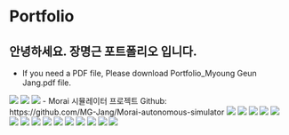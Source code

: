 # Portfolio
 
## 안녕하세요. 장명근 포트폴리오 입니다.
- If you need a PDF file, Please download Portfolio_Myoung Geun Jang.pdf file. 

<img src="./img/001.jpg">
<img src="./img/002.jpg">
<img src="./img/003.jpg">
- Morai 시뮬레이터 프로젝트 Github: <br>
https://github.com/MG-Jang/Morai-autonomous-simulator
<img src="./img/009.jpg">
<img src="./img/010.jpg">
<img src="./img/011.jpg">
<img src="./img/012.jpg">
<img src="./img/013.jpg">
<img src="./img/014.jpg">
<img src="./img/015.jpg">
<img src="./img/016.jpg">
<img src="./img/017.jpg">
<img src="./img/004.jpg">
<img src="./img/005.jpg">
<img src="./img/006.jpg">
<img src="./img/007.jpg">
<img src="./img/008.jpg">
<img src="./img/018.jpg">
